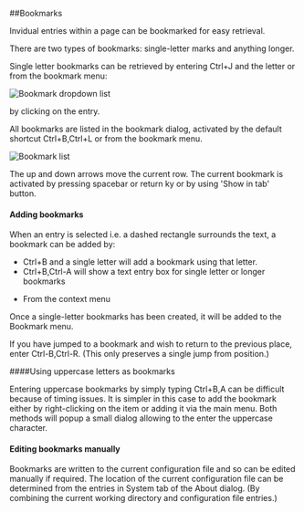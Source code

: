 ##Bookmarks

Invidual entries within a page can be bookmarked for easy retrieval.

There are two types of bookmarks: single-letter marks and anything longer.

Single letter bookmarks can be retrieved by entering Ctrl+J and the letter or from the bookmark menu:

![Bookmark dropdown list](/images/bookmarkdropdowna.png)


by clicking on the entry.


All bookmarks are listed in the bookmark dialog, activated by the default shortcut Ctrl+B,Ctrl+L or from the bookmark menu.

<a name="bookmarklist"></a>
![Bookmark list](/images/currentbookmarks.png)

The up and down arrows move the current row. The current bookmark is activated by pressing spacebar or return ky or by using 'Show in tab' button.

#### Adding bookmarks

When an entry is selected i.e. a dashed rectangle surrounds the text, a bookmark can be added by:

+ Ctrl+B and a single letter will add a bookmark using that letter.
+ Ctrl+B,Ctrl-A will show a text entry box for single letter or longer bookmarks
* From the context menu


Once a single-letter bookmarks has been created, it will be added to the Bookmark menu.

If you have jumped to a bookmark and wish to return to the previous place, enter Ctrl-B,Ctrl-R. (This only preserves a single jump from position.)


####Using uppercase letters as bookmarks

Entering uppercase bookmarks by simply typing Ctrl+B,A can be difficult because of timing issues. It is simpler in this case to add the bookmark either by right-clicking on the item or adding it via the main menu. Both methods will popup a small dialog allowing to the enter the uppercase character.



#### Editing bookmarks manually

Bookmarks are written to the current configuration file and so can be edited manually if required. The location of the current configuration file can be determined from the entries in System tab of the About dialog. (By combining the current working directory and configuration file entries.)
